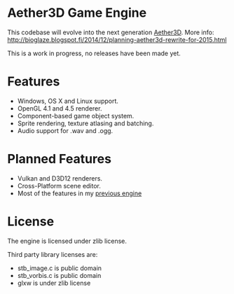 # Aether3D Game Engine
This codebase will evolve into the next generation [Aether3D]( "Aether3D"). More info: http://bioglaze.blogspot.fi/2014/12/planning-aether3d-rewrite-for-2015.html

This is a work in progress, no releases have been made yet.

# Features

  - Windows, OS X and Linux support.
  - OpenGL 4.1 and 4.5 renderer.
  - Component-based game object system.
  - Sprite rendering, texture atlasing and batching.
  - Audio support for .wav and .ogg.

# Planned Features

  - Vulkan and D3D12 renderers.
  - Cross-Platform scene editor.
  - Most of the features in my [previous engine](http://twiren.kapsi.fi/aether3d.html)

# License

The engine is licensed under zlib license.

Third party library licenses are:

  - stb_image.c is public domain
  - stb_vorbis.c is public domain
  - glxw is under zlib license
